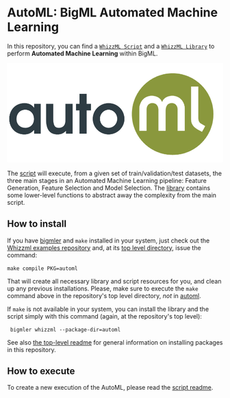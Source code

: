# AutoML: BigML Automated Machine Learning

In this repository, you can find a [`WhizzML Script`](./automl-script)
and a [`WhizzML Library`](./automl-library) to perform **Automated
Machine Learning** within BigML.

![BigML AutoML](./res/automl.png)


The [script](./automl-script) will execute, from a given set of
train/validation/test datasets, the three main stages in an Automated
Machine Learning pipeline: Feature Generation, Feature Selection and
Model Selection. The [library](./automl-library) contains some
lower-level functions to abstract away the complexity from the main
script.


## How to install

If you have [bigmler](https://bigmler.readthedocs.io/en/latest/) and
`make` installed in your system, just check out the [Whizzml examples
repository](https://github.com/whizzml/examples/) and, at its [top
level directory](https://github.com/whizzml/examples/), issue the
command:

    make compile PKG=automl

That will create all necessary library and script resources for you,
and clean up any previous installations.  Please, make sure to execute
the `make` command above in the repository's top level directory,
*not* in [automl](./).

If `make` is not available in your system, you can install the library
and the script simply with this command (again, at the repository's
top level):

     bigmler whizzml --package-dir=automl

See also [the top-level readme](../readme.md) for general information
on installing packages in this repository.

## How to execute

To create a new execution of the AutoML, please read the [script
readme](./automl-script).
